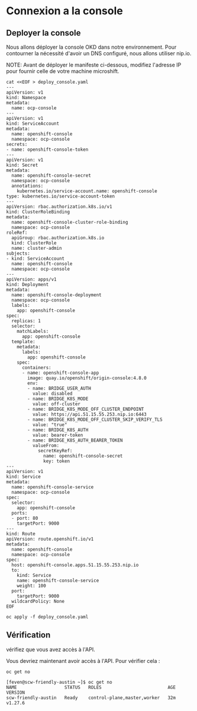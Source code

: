 # Connexion a la console 

## Deployer la console


Nous allons déployer la console OKD dans notre environnement. Pour contourner la nécessité d'avoir un DNS configuré, nous allons utiliser nip.io.  

NOTE: Avant de déployer le manifeste ci-dessous, modifiez l'adresse IP pour fournir celle de votre machine microshift.

```shell
cat <<EOF > deploy_console.yaml
---
apiVersion: v1
kind: Namespace
metadata:
  name: ocp-console
---
apiVersion: v1
kind: ServiceAccount
metadata:
  name: openshift-console
  namespace: ocp-console
secrets:
- name: openshift-console-token
---
apiVersion: v1
kind: Secret
metadata:
  name: openshift-console-secret
  namespace: ocp-console
  annotations:
    kubernetes.io/service-account.name: openshift-console
type: kubernetes.io/service-account-token
---
apiVersion: rbac.authorization.k8s.io/v1
kind: ClusterRoleBinding
metadata:
  name: openshift-console-cluster-role-binding
  namespace: ocp-console
roleRef:
  apiGroup: rbac.authorization.k8s.io
  kind: ClusterRole
  name: cluster-admin
subjects:
- kind: ServiceAccount
  name: openshift-console
  namespace: ocp-console
---
apiVersion: apps/v1
kind: Deployment
metadata:
  name: openshift-console-deployment
  namespace: ocp-console
  labels:
    app: openshift-console
spec:
  replicas: 1
  selector:
    matchLabels:
      app: openshift-console
  template:
    metadata:
      labels:
        app: openshift-console
    spec:
      containers:
      - name: openshift-console-app
        image: quay.io/openshift/origin-console:4.8.0
        env:
        - name: BRIDGE_USER_AUTH
          value: disabled
        - name: BRIDGE_K8S_MODE
          value: off-cluster
        - name: BRIDGE_K8S_MODE_OFF_CLUSTER_ENDPOINT
          value: https://api.51.15.55.253.nip.io:6443
        - name: BRIDGE_K8S_MODE_OFF_CLUSTER_SKIP_VERIFY_TLS
          value: "true"
        - name: BRIDGE_K8S_AUTH
          value: bearer-token
        - name: BRIDGE_K8S_AUTH_BEARER_TOKEN
          valueFrom:
            secretKeyRef:
              name: openshift-console-secret
              key: token
---
apiVersion: v1
kind: Service
metadata:
  name: openshift-console-service
  namespace: ocp-console
spec:
  selector:
    app: openshift-console
  ports:
  - port: 80
    targetPort: 9000
---
kind: Route
apiVersion: route.openshift.io/v1
metadata:
  name: openshift-console
  namespace: ocp-console
spec:
  host: openshift-console.apps.51.15.55.253.nip.io
  to:
    kind: Service
    name: openshift-console-service
    weight: 100
  port:
    targetPort: 9000
  wildcardPolicy: None
EOF
```

```shell
oc apply -f deploy_console.yaml
```


## Vérification

vérifiez que vous avez accès à l'API.

Vous devriez maintenant avoir accès à l'API.
Pour vérifier cela :

```shell
oc get no
```

```
[feven@scw-friendly-austin ~]$ oc get no
NAME                  STATUS   ROLES                         AGE   VERSION
scw-friendly-austin   Ready    control-plane,master,worker   32m   v1.27.6
```



